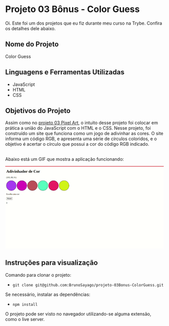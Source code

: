 # Projeto 03 Bônus - Color Guess

Oi. Este foi um dos projetos que eu fiz durante meu curso na Trybe. Confira os detalhes dele abaixo.




## Nome do Projeto
Color Guess
## Linguagens e Ferramentas Utilizadas

 - JavaScript
 - HTML
 - CSS


## Objetivos do Projeto
Assim como no [projeto 03 Pixel Art](https://github.com/BrunoSayago/projeto-03-PixelsArt), o intuito desse projeto foi colocar em prática a união do JavaScript com o HTML e o CSS. Nesse projeto, foi construído um site que funciona como um jogo de adivinhar as cores. O site informa um código RGB, e apresenta uma série de círculos coloridos, e o objetivo é acertar o círculo que possui a cor do código RGB indicado.

<br/>
Abaixo está um GIF que mostra a aplicação funcionando:

![Screenshot](screenshot1.gif)

## Instruções para visualização
Comando para clonar o projeto:
 - `git clone git@github.com:BrunoSayago/projeto-03Bonus-ColorGuess.git`
 
Se necessário, instalar as dependências:
 - `npm install`
  
O projeto pode ser visto no navegador utilizando-se alguma extensão, como o live server.  
